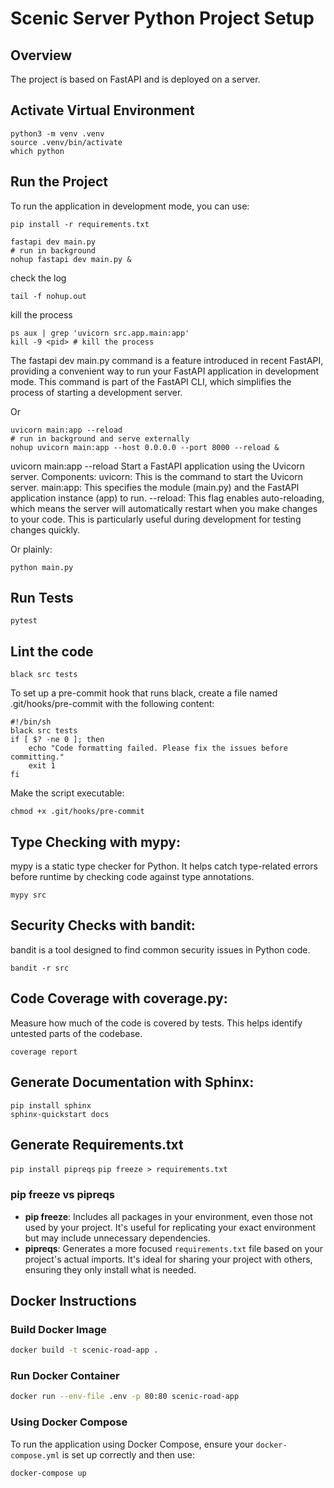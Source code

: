 # Scenic Server Python Project Setup

## Overview

The project is based on FastAPI and is deployed on a server.


## Activate Virtual Environment

```
python3 -m venv .venv
source .venv/bin/activate
which python
```

## Run the Project

To run the application in development mode, you can use:

```
pip install -r requirements.txt
```

```
fastapi dev main.py
# run in background
nohup fastapi dev main.py &
```

check the log
```
tail -f nohup.out
```

kill the process
```
ps aux | grep 'uvicorn src.app.main:app'
kill -9 <pid> # kill the process
```

The fastapi dev main.py command is a feature introduced in recent FastAPI, providing a convenient way to run your FastAPI application in development mode. This command is part of the FastAPI CLI, which simplifies the process of starting a development server.

Or

```
uvicorn main:app --reload
# run in background and serve externally
nohup uvicorn main:app --host 0.0.0.0 --port 8000 --reload &
```

uvicorn main:app --reload
Start a FastAPI application using the Uvicorn server.
Components:
uvicorn: This is the command to start the Uvicorn server.
main:app: This specifies the module (main.py) and the FastAPI application instance (app) to run.
--reload: This flag enables auto-reloading, which means the server will automatically restart when you make changes to your code. This is particularly useful during development for testing changes quickly.

Or plainly:
```
python main.py
```

## Run Tests

```
pytest
```

## Lint the code

```
black src tests
```


To set up a pre-commit hook that runs black, create a file named .git/hooks/pre-commit with the following content:

```
#!/bin/sh
black src tests
if [ $? -ne 0 ]; then
    echo "Code formatting failed. Please fix the issues before committing."
    exit 1
fi 
```

Make the script executable:

```
chmod +x .git/hooks/pre-commit
```

## Type Checking with mypy:
mypy is a static type checker for Python. It helps catch type-related errors before runtime by checking code against type annotations.

```
mypy src
```

## Security Checks with bandit:
bandit is a tool designed to find common security issues in Python code.

```
bandit -r src
```

## Code Coverage with coverage.py:

Measure how much of the code is covered by tests. This helps identify untested parts of the codebase.

```
coverage report
```

## Generate Documentation with Sphinx:
```
pip install sphinx
sphinx-quickstart docs
```

## Generate Requirements.txt


```pip install pipreqs```
```pip freeze > requirements.txt```



### pip freeze vs pipreqs

- **pip freeze**: Includes all packages in your environment, even those not used by your project. It's useful for replicating your exact environment but may include unnecessary dependencies.
- **pipreqs**: Generates a more focused `requirements.txt` file based on your project's actual imports. It's ideal for sharing your project with others, ensuring they only install what is needed.

## Docker Instructions

### Build Docker Image

```bash
docker build -t scenic-road-app .
```

### Run Docker Container

```bash
docker run --env-file .env -p 80:80 scenic-road-app
```

### Using Docker Compose

To run the application using Docker Compose, ensure your `docker-compose.yml` is set up correctly and then use:

```bash
docker-compose up
```